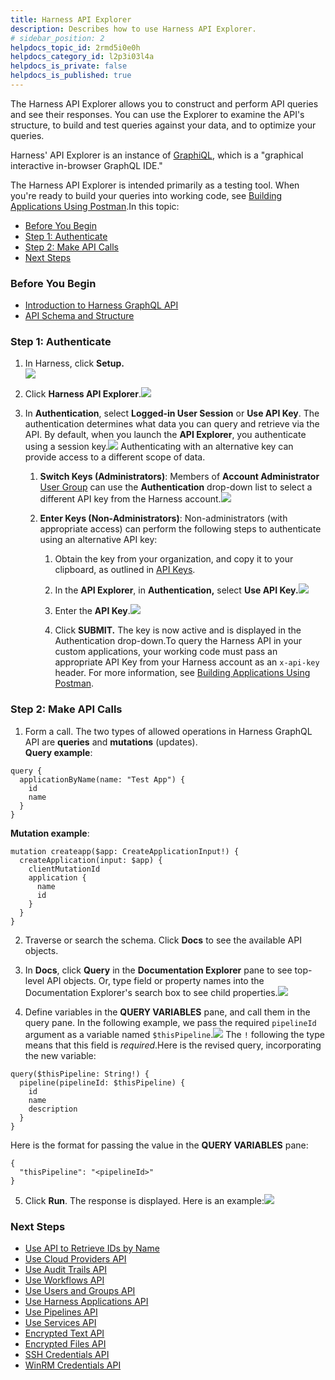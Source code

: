 ```yaml
---
title: Harness API Explorer
description: Describes how to use Harness API Explorer.
# sidebar_position: 2
helpdocs_topic_id: 2rmd5i0e0h
helpdocs_category_id: l2p3i03l4a
helpdocs_is_private: false
helpdocs_is_published: true
---
```


The Harness API Explorer allows you to construct and perform API queries and see their responses. You can use the Explorer to examine the API's structure, to build and test queries against your data, and to optimize your queries.

Harness' API Explorer is an instance of [GraphiQL](https://github.com/graphql/graphiql), which is a "graphical interactive in-browser GraphQL IDE."

The Harness API Explorer is intended primarily as a testing tool. When you're ready to build your queries into working code, see [Building Applications Using Postman](graph-ql-apis-for-browser-based-automation.md).In this topic:

* [Before You Begin](harness-api-explorer.md#before-you-begin)
* [Step 1: Authenticate](#step_1_authenticate)
* [Step 2: Make API Calls](#step_2_make_api_calls)
* [Next Steps](harness-api-explorer.md#next-steps)

### Before You Begin

* [​Introduction to Harness GraphQL API](harness-api.md)
* [API Schema and Structure](api-schema-and-structure.md)

### Step 1: Authenticate

1. In Harness, click **Setup.**  
![](./static/harness-api-explorer-30.png)

2. Click **Harness API Explorer**.![](./static/harness-api-explorer-31.png)

3. In **Authentication**, select **Logged-in User Session** or **Use API Key**. The authentication determines what data you can query and retrieve via the API. By default, when you launch the **API Explorer**, you authenticate using a session key.![](./static/harness-api-explorer-32.png)
Authenticating with an alternative key can provide access to a different scope of data.
	1. **Switch Keys (Administrators)**: Members of **Account Administrator** [User Group](../../security/access-management-howtos/users-and-permissions.md#default-user-groups) can use the **Authentication** drop-down list to select a different API key from the Harness account.![](./static/harness-api-explorer-33.png)

	2. **Enter Keys (Non-Administrators)**: Non-administrators (with appropriate access) can perform the following steps to authenticate using an alternative API key:
		1. Obtain the key from your organization, and copy it to your clipboard, as outlined in [API Keys](../../security/access-management-howtos/api-keys.md).
		2. In the **API Explorer**, in **Authentication,** select **Use API Key.**![](./static/harness-api-explorer-34.png)

		3. Enter the **API Key**.![](./static/harness-api-explorer-35.png)

		4. Click **SUBMIT.** The key is now active and is displayed in the Authentication drop-down.To query the Harness API in your custom applications, your working code must pass an appropriate API Key from your Harness account as an `x-api-key` header. For more information, see [Building Applications Using Postman](graph-ql-apis-for-browser-based-automation.md).

### Step 2: Make API Calls

1. Form a call. The two types of allowed operations in Harness GraphQL API are **queries** and **mutations** (updates).  
**Query example**:  
  

```
query {  
  applicationByName(name: "Test App") {  
    id  
    name  
  }  
}
```
**Mutation example**:
```
mutation createapp($app: CreateApplicationInput!) {  
  createApplication(input: $app) {  
    clientMutationId  
    application {  
      name  
      id  
    }  
  }  
}
```
2. Traverse or search the schema. Click **Docs** to see the available API objects.
3. In **Docs**, click **Query** in the **Documentation Explorer** pane to see top-level API objects. Or, type field or property names into the Documentation Explorer's search box to see child properties.![](./static/harness-api-explorer-36.png)

4. Define variables in the **QUERY VARIABLES** pane, and call them in the query pane. In the following example, we pass the required `pipelineId` argument as a variable named `$thisPipeline`.![](./static/harness-api-explorer-37.png)
The `!` following the type means that this field is *required*.Here is the revised query, incorporating the new variable:  

```
query($thisPipeline: String!) {  
  pipeline(pipelineId: $thisPipeline) {  
    id  
    name  
    description  
  }  
}
```
Here is the format for passing the value in the **QUERY VARIABLES** pane:  

```
{  
  "thisPipeline": "<pipelineId>"  
}
```
5. Click **Run**. The response is displayed. Here is an example:![](./static/harness-api-explorer-38.png)


### Next Steps

* [Use API to Retrieve IDs by Name](use-api-to-retrieve-i-ds-by-name.md)
* [Use Cloud Providers API](use-cloud-providers-api.md)
* [Use Audit Trails API](use-audit-trails-api.md)
* [Use Workflows API](use-workflows-api.md)
* [Use Users and Groups API](sample-queries-create-users-user-groups-and-assign-permissions.md)
* [Use Harness Applications API](use-harness-applications-api.md)
* [Use Pipelines API](use-pipelines-api.md)
* [Use Services API](use-services-api.md)
* [Encrypted Text API](api-encrypted-text.md)
* [Encrypted Files API](api-encrypted-files.md)
* [SSH Credentials API](api-ssh-credentials.md)
* [WinRM Credentials API](api-win-rm-credentials.md)

